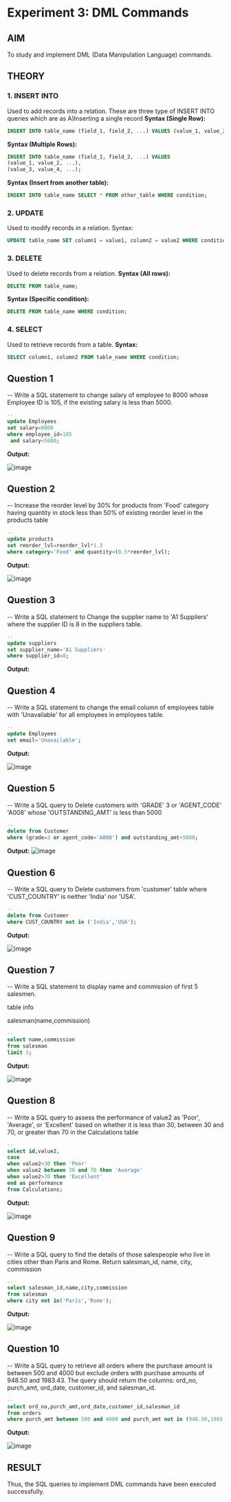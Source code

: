 # Experiment 3: DML Commands

## AIM
To study and implement DML (Data Manipulation Language) commands.

## THEORY

### 1. INSERT INTO
Used to add records into a relation.
These are three type of INSERT INTO queries which are as
A)Inserting a single record
**Syntax (Single Row):**
```sql
INSERT INTO table_name (field_1, field_2, ...) VALUES (value_1, value_2, ...);
```
**Syntax (Multiple Rows):**
```sql
INSERT INTO table_name (field_1, field_2, ...) VALUES
(value_1, value_2, ...),
(value_3, value_4, ...);
```
**Syntax (Insert from another table):**
```sql
INSERT INTO table_name SELECT * FROM other_table WHERE condition;
```
### 2. UPDATE
Used to modify records in a relation.
Syntax:
```sql
UPDATE table_name SET column1 = value1, column2 = value2 WHERE condition;
```
### 3. DELETE
Used to delete records from a relation.
**Syntax (All rows):**
```sql
DELETE FROM table_name;
```
**Syntax (Specific condition):**
```sql
DELETE FROM table_name WHERE condition;
```
### 4. SELECT
Used to retrieve records from a table.
**Syntax:**
```sql
SELECT column1, column2 FROM table_name WHERE condition;
```
**Question 1**
--
-- Write a SQL statement to change salary of employee to 8000 whose Employee ID is 105, if the existing salary is less than 5000.

```sql
--
update Employees
set salary=8000
where employee_id=105 
 and salary<5000;

```

**Output:**

![image](https://github.com/user-attachments/assets/f99a6110-d3fd-48d8-a466-f2082b88213d)

**Question 2**
---
-- Increase the reorder level by 30% for products from 'Food' category having quantity in stock less than 50% of existing reorder level in the products table

```sql
-- 
update products
set reorder_lvl=reorder_lvl*1.3
where category='Food' and quantity<(0.5*reorder_lvl);
```

**Output:**

![image](https://github.com/user-attachments/assets/a1cf1a45-5379-441b-b705-f06ce3553f3b)

**Question 3**
---
-- Write a SQL statement to Change the supplier name to 'A1 Suppliers' where the supplier ID is 8 in the suppliers table.
```sql
-- 
update suppliers
set supplier_name='A1 Suppliers'
where supplier_id=8;
```

**Output:**



**Question 4**
---
-- Write a SQL statement to change the email column of employees table with 'Unavailable' for all employees in employees table.

```sql
--
update Employees
set email='Unavailable';
```

**Output:**

![image](https://github.com/user-attachments/assets/2174fe76-69e3-400d-acb1-06e4a0f3876b)


**Question 5**
---
-- Write a SQL query to Delete customers with 'GRADE' 3 or 'AGENT_CODE' 'A008' whose 'OUTSTANDING_AMT' is less than 5000

```sql
--
delete from Customer
where (grade=3 or agent_code='A008') and outstanding_amt<5000;
```

**Output:**
![image](https://github.com/user-attachments/assets/e8023c13-bb00-4f2a-869c-12abc14fc4f6)


**Question 6**
---
-- 
Write a SQL query to Delete customers from 'customer' table where 'CUST_COUNTRY' is neither 'India' nor 'USA'.

```sql
--
delete from Customer
where CUST_COUNTRY not in ('India','USA');
```

**Output:**

![image](https://github.com/user-attachments/assets/a8e9950f-8851-4c41-a321-1ef663ae0460)


**Question 7**
---
-- Write a SQL statement to display name and commission of first 5 salesmen.

table info

salesman(name,commission) 

```sql
--
select name,commission
from salesman
limit 5;


```

**Output:**

![image](https://github.com/user-attachments/assets/1e09dc1c-49fc-4886-8010-5ec642a5145d)


**Question 8**
---
-- Write a SQL query to assess the performance of value2 as 'Poor', 'Average', or 'Excellent' based on whether it is less than 30, between 30 and 70, or greater than 70 in the Calculations table
```sql
--
select id,value2,
case
when value2<30 then 'Poor'
when value2 between 30 and 70 then 'Average'
when value2>70 then 'Excellent'
end as performance
from Calculations;

```

**Output:**

![image](https://github.com/user-attachments/assets/568a3988-7181-47fa-9e58-176ec7c983b1)


**Question 9**
---
-- Write a SQL query to find the details of those salespeople who live in cities other than Paris and Rome. Return salesman_id, name, city, commission


```sql
--
select salesman_id,name,city,commission
from salesman
where city not in('Paris','Rome');
```

**Output:**

![image](https://github.com/user-attachments/assets/1b031e64-273a-4c3b-a981-fab6ce082177)

**Question 10**
---
-- 
Write a SQL query to retrieve all orders where the purchase amount is between 500 and 4000 but exclude orders with purchase amounts of 948.50 and 1983.43. The query should return the columns: ord_no, purch_amt, ord_date, customer_id, and salesman_id.

```sql
--
select ord_no,purch_amt,ord_date,customer_id,salesman_id
from orders
where purch_amt between 500 and 4000 and purch_amt not in (948.50,1983.43);
```

**Output:**

![image](https://github.com/user-attachments/assets/9eb3fb44-ed71-49d7-8c70-6e712c645bd4)


## RESULT
Thus, the SQL queries to implement DML commands have been executed successfully.

